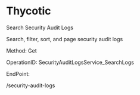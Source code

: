 #     Thycotic


Search Security Audit Logs

Search, filter, sort, and page security audit logs

Method: Get

OperationID: SecurityAuditLogsService_SearchLogs

EndPoint:

/security-audit-logs
